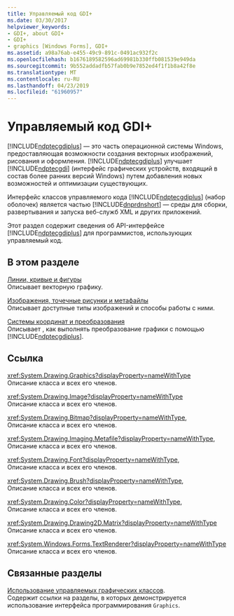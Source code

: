 ```yaml
---
title: Управляемый код GDI+
ms.date: 03/30/2017
helpviewer_keywords:
- GDI+, about GDI+
- GDI+
- graphics [Windows Forms], GDI+
ms.assetid: a98a76ab-e455-49c9-891c-0491ac932f2c
ms.openlocfilehash: b1676189582596ad69981b330ffb081539e949da
ms.sourcegitcommit: 9b552addadfb57fab0b9e7852ed4f1f1b8a42f8e
ms.translationtype: MT
ms.contentlocale: ru-RU
ms.lasthandoff: 04/23/2019
ms.locfileid: "61960957"
---
```

# <a name="about-gdi-managed-code"></a>Управляемый код GDI+
[!INCLUDE[ndptecgdiplus](../../../../includes/ndptecgdiplus-md.md)] — это часть операционной системы Windows, предоставляющая возможности создания векторных изображений, рисования и оформления. [!INCLUDE[ndptecgdiplus](../../../../includes/ndptecgdiplus-md.md)] улучшает [!INCLUDE[ndptecgdi](../../../../includes/ndptecgdi-md.md)] (интерфейс графических устройств, входящий в состав более ранних версий Windows) путем добавления новых возможностей и оптимизации существующих.  
  
 Интерфейс классов управляемого кода [!INCLUDE[ndptecgdiplus](../../../../includes/ndptecgdiplus-md.md)] (набор оболочек) является частью [!INCLUDE[dnprdnshort](../../../../includes/dnprdnshort-md.md)] — среды для сборки, развертывания и запуска веб-служб XML и других приложений.  
  
 Этот раздел содержит сведения об API-интерфейсе [!INCLUDE[ndptecgdiplus](../../../../includes/ndptecgdiplus-md.md)] для программистов, использующих управляемый код.  
  
## <a name="in-this-section"></a>В этом разделе  
 [Линии, кривые и фигуры](lines-curves-and-shapes.md)  
 Описывает векторную графику.  
  
 [Изображения, точечные рисунки и метафайлы](images-bitmaps-and-metafiles.md)  
 Описывает доступные типы изображений и способы работы с ними.  
  
 [Системы координат и преобразования](coordinate-systems-and-transformations.md)  
 Описывает , как выполнять преобразование графики с помощью [!INCLUDE[ndptecgdiplus](../../../../includes/ndptecgdiplus-md.md)].  
  
## <a name="reference"></a>Ссылка  
 <xref:System.Drawing.Graphics?displayProperty=nameWithType>  
 Описание класса и всех его членов.  
  
 <xref:System.Drawing.Image?displayProperty=nameWithType>  
 Описание класса и всех его членов.  
  
 <xref:System.Drawing.Bitmap?displayProperty=nameWithType>,  
 Описание класса и всех его членов.  
  
 <xref:System.Drawing.Imaging.Metafile?displayProperty=nameWithType>,  
 Описание класса и всех его членов.  
  
 <xref:System.Drawing.Font?displayProperty=nameWithType>,  
 Описание класса и всех его членов.  
  
 <xref:System.Drawing.Brush?displayProperty=nameWithType>,  
 Описание класса и всех его членов.  
  
 <xref:System.Drawing.Color?displayProperty=nameWithType>,  
 Описание класса и всех его членов.  
  
 <xref:System.Drawing.Drawing2D.Matrix?displayProperty=nameWithType>  
 Описание класса и всех его членов.  
  
 <xref:System.Windows.Forms.TextRenderer?displayProperty=nameWithType>  
 Описание класса и всех его членов.  
  
## <a name="related-sections"></a>Связанные разделы  
 [Использование управляемых графических классов](using-managed-graphics-classes.md).  
 Содержит ссылки на разделы, в которых демонстрируется использование интерфейса программирования `Graphics`.
